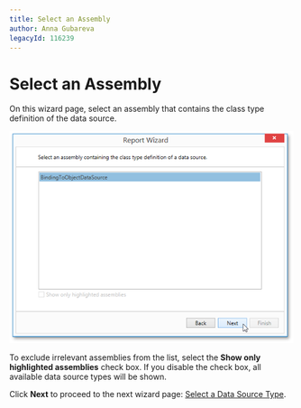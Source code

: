 ```yaml
---
title: Select an Assembly
author: Anna Gubareva
legacyId: 116239
---
```

# Select an Assembly
On this wizard page, select an assembly that contains the class type definition of the data source.

![WpfReportWizard_Object_SelectAssembly](../../../../../../images/img122876.png)

To exclude irrelevant assemblies from the list, select the **Show only highlighted assemblies** check box.  If you disable the check box, all available data source types will be shown.

Click **Next** to proceed to the next wizard page: [Select a Data Source Type](select-a-data-source-type.md).